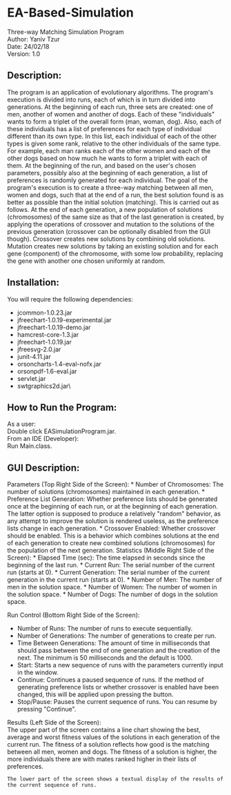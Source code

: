 # EA-Based-Simulation
Three-way Matching Simulation Program\
Author: Yaniv Tzur\
Date: 24/02/18\
Version: 1.0

## Description:

The program is an application of evolutionary algorithms. The program's execution is divided into
runs, each of which is in turn divided into generations.
At the beginning of each run, three sets are created: one of men, another of women and another of dogs.
Each of these "individuals" wants to form a triplet of the overall form (man, woman, dog). 
Also, each of these individuals has a list of preferences for each type of individual different than its own
type. In this list, each individual of each of the other types is given some rank, relative to the
other individuals of the same type. For example, each man ranks each of the other women and each of
the other dogs based on how much he wants to form a triplet with each of them.
At the beginning of the run, and based on the user's chosen parameters, possibly also at the beginning
of each generation, a list of preferences is randomly generated for each individual.
The goal of the program's execution is to create a three-way matching between all men, women and
dogs, such that at the end of a run, the best solution found is as better as possible than the initial
solution (matching).
This is carried out as follows. At the end of each generation, a new population of solutions
(chromosomes) of the same size as that of the last generation is created, by applying the operations
of crossover and mutation to the solutions of the previous generation (crossover can be optionally
disabled from the GUI though). Crossover creates new solutions by combining old solutions. Mutation
creates new solutions by taking an existing solution and for each gene (component) of the chromosome,
with some low probability, replacing the gene with another one chosen uniformly at random.

## Installation:
        
You will require the following dependencies:
* jcommon-1.0.23.jar
* jfreechart-1.0.19-experimental.jar
* jfreechart-1.0.19-demo.jar
* hamcrest-core-1.3.jar
* jfreechart-1.0.19.jar
* jfreesvg-2.0.jar
* junit-4.11.jar
* orsoncharts-1.4-eval-nofx.jar
* orsonpdf-1.6-eval.jar
* servlet.jar
* swtgraphics2d.jar\\

## How to Run the Program:	
As a user:\
	Double click EASimulationProgram.jar.\
From an IDE (Developer):\
	Run Main.class.

## GUI Description:
Parameters (Top Right Side of the Screen):
	* Number of Chromosomes: The number of solutions (chromosomes) maintained in each generation.
	* Preference List Generation: Whether preference lists should be generated once at the
			      	      beginning of each run, or at the beginning of each generation.
				      The latter option is supposed to produce a relatively "random"
				      behavior, as any attempt to improve the solution is rendered
				      useless, as the preference lists change in each generation.
	* Crossover Enabled:          Whether crossover should be enabled. This is a behavior
				      which combines solutions at the end of each generation
				      to create new combined solutions (chromosomes) for the
				      population of the next generation.
Statistics (Middle Right Side of the Screen):
	* Elapsed Time (sec): The time elapsed in seconds since the beginning of the last run.
	* Current Run: The serial number of the current run (starts at 0).
	* Current Generation: The serial number of the current generation in the current run (starts at 0).
	* Number of Men: The number of men in the solution space.
	* Number of Women: The number of women in the solution space.
        * Number of Dogs: The number of dogs in the solution space.

Run Control (Bottom Right Side of the Screen):
   * Number of Runs: The number of runs to execute sequentially.
   * Number of Generations: The number of generations to create per run.
   * Time Between Generations: The amount of time in milliseconds that should pass between
			       the end of one generation and the creation of the next.
			       The minimum is 50 milliseconds and the default is 1000.
   * Start: Starts a new sequence of runs with the parameters currently input in the window.
   * Continue: Continues a paused sequence of runs. If the method of generating preference lists
	       or whether crossover is enabled have been changed, this will be applied upon
	       pressing the button.
   * Stop/Pause: Pauses the current sequence of runs. You can resume by pressing "Continue".

Results (Left Side of the Screen):\
	The upper part of the screen contains a line chart showing the best, average and worst fitness
	values of the solutions in each generation of the current run.
	The fitness of a solution reflects how good is the matching between all men, women and dogs.
	The fitness of a solution is higher, the more individuals there are with mates ranked higher
	in their lists of preferences.

	The lower part of the screen shows a textual display of the results of the current sequence of runs.
